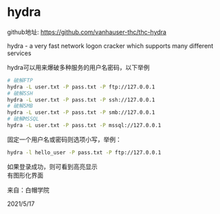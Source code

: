 # hydra

github地址: https://github.com/vanhauser-thc/thc-hydra  

hydra - a very fast network logon cracker which supports many different services  

hydra可以用来爆破多种服务的用户名密码，以下举例  

```bash
# 破解FTP
hydra -L user.txt -P pass.txt -P ftp://127.0.0.1
# 破解SSH
hydra -L user.txt -P pass.txt -P ssh://127.0.0.1
# 破解SMB
hydra -L user.txt -P pass.txt -P smb://127.0.0.1
# 破解MSSQL
hydra -L user.txt -P pass.txt -P mssql://127.0.0.1
```
固定一个用户名或密码则选项小写，举例：  
```bash
hydra -l hello_user -P pass.txt -P ftp://127.0.0.1
```

如果登录成功，则可看到高亮显示  
有图形化界面  


来自：白帽学院  


2021/5/17  
